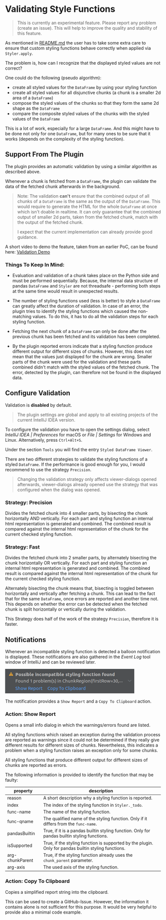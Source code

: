 # Validating Style Functions

> This is currently an experimental feature. Please report any problem (create an issue).
> This will help to improve the quality and stability of this feature.

As mentioned in [README.md](../README.md#handle-chunks-in-custom-styles) the user has to take some extra care to
ensure that custom styling functions behave correctly when applied via `Styler.apply`. 

The problem is, how can I recognize that the displayed styled values are not correct?

One could do the following (pseudo algorithm):

- create all styled values for the `DataFrame` by using your styling function
- create all styled values for all disjunctive chunks (a chunk is a smaller 2d area of a `DataFrame`)
- compose the styled values of the chunks so that they form the same 2d shape as the `DataFrame`
- compare the composite styled values of the chunks with the styled values of the `DataFrame`

This is a lot of work, especially for a large `DataFrame`. 
And this might have to be done not only for one `DataFrame`, but for many ones to be sure that it works (depends on the complexity of the styling function).

## Support From The Plugin
The plugin provides an automatic validation by using a similar algorithm as described above.

Whenever a chunk is fetched from a `DataFrame`, the plugin can validate the data of the fetched chunk afterwards in the background.
> Note: The validation **can't** ensure that the combined output of all chunks of a `DataFrame` is the same as the output of the `DataFrame`.
> This would require to generate the HTML for the whole `DataFrame` at once which isn't doable in realtime.
> It can only guarantee that the combined output of smaller 2d parts, taken from the fetched chunk, match with the output of the fetched chunk.
> 
> I expect that the current implementation can already provide good guidance.

A short video to demo the feature, taken from an earlier PoC, can be found here: [Validation Demo](https://twitter.com/rendner/status/1530298351698296833?s=20&t=6wXXchcZvLfHJK5ZndpNFA)


### Things To Keep In Mind:

- Evaluation and validation of a chunk takes place on the Python side and must be performed sequentially.
  Because, the internal data structure of pandas `DataFrame` and `Styler` are not threadsafe - performing both steps at the same time would result in unexpected results.

- The number of styling functions used (less is better) to style a `DataFrame` can greatly affect the duration of validation.
  In case of an error, the plugin tries to identify the styling functions which caused the non-matching values.
  To do this, it has to do all the validation steps for each styling function.

- Fetching the next chunk of a `DataFrame` can only be done after the previous chunk has been fetched and its validation has been completed.

- By the plugin reported errors indicate that a styling function produce different output for different sizes of chunks.
  However, this does not mean that the values just displayed for the chunk are wrong. 
  Smaller parts of the chunk were used for the validation and these parts combined didn't match with the styled values of the fetched chunk.
  The error, detected by the plugin, can therefore not be found in the displayed data.

## Configure Validation
Validation is **disabled** by default.

> The plugin settings are global and apply to all existing projects of the current IntelliJ IDEA version.

To configure the validation you have to open the settings dialog, select *IntelliJ IDEA | Preferences* for macOS or *File | Settings* for Windows and Linux.
Alternatively, press `Ctrl+Alt+S`. 

Under the section `Tools` you will find the entry `Styled DataFrame Viewer`.

There are two different strategies to validate the styling functions of a styled `DataFrame`.
If the performance is good enough for you, I would recommend to use the strategy `Precision`.

> Changing the validation strategy only affects viewer-dialogs opened afterwards, viewer-dialogs already opened use the strategy that was configured when the dialog was opened.

### Strategy: Precision
Divides the fetched chunk into 4 smaller parts, by bisecting the chunk horizontally AND vertically.
For each part and styling function an internal html representation is generated and combined. 
The combined result is compared against the internal html representation of the chunk for the current checked styling function.

### Strategy: Fast
Divides the fetched chunk into 2 smaller parts, by alternately bisecting the chunk horizontally OR vertically.
For each part and styling function an internal html representation is generated and combined.
The combined result is compared against the internal html representation of the chunk for the current checked styling function.

Alternately bisecting the chunk means that, bisecting is toggled between horizontally and vertically after fetching a chunk.
This can lead to the fact that for the same `DataFrame`, once errors are reported and another time not. 
This depends on whether the error can be detected when the fetched chunk is split horizontally or vertically during the validation.

This Strategy does half of the work of the strategy `Precision`, therefore it is faster.

## Notifications
Whenever an incompatible styling function is detected a balloon notification is displayed.
These notifications are also gathered in the *Event Log* tool window of IntelliJ and can be reviewed later.

![x](images/notification_invalid_styling_function.png)

The notification provides a `Show Report` and a `Copy To Clipboard` action.

### Action: Show Report
Opens a small info dialog in which the warnings/errors found are listed.

All styling functions which raised an exception during the validation process are reported as warnings since it could not be determined if they really give different results for different sizes of chunks.
Nevertheless, this indicates a problem when a styling function raises an exception only for some chunks.

All styling functions that produce different output for different sizes of chunks are reported as errors.

The following information is provided to identify the function that may be faulty:

| property        | description                                                                                          |
|-----------------|------------------------------------------------------------------------------------------------------|
| reason          | A short description why a styling function is reported.                                              |
| index           | The index of the styling function in `Styler._todo`.                                                 |
| func-name       | The name of the styling function.                                                                    |
| func-qname      | The qualified name of the styling function. Only if it differs from the `func-name`.                 |
| pandasBuiltin   | True, if it is a pandas builtin styling function. Only for pandas builtin styling functions.         |
| isSupported     | True, if the styling function is supported by the plugin. Only for pandas builtin styling functions. |
| arg-chunkParent | True, if the styling function already uses the `chunk_parent` parameter.                             |
| arg-axis        | The used axis of the styling function.                                                               |

### Action: Copy To Clipboard
Copies a simplified report string into the clipboard.

This can be used to create a GitHub-Issue.
However, the information it contains alone is not sufficient for this purpose.
It would be very helpful to provide also a minimal code example.